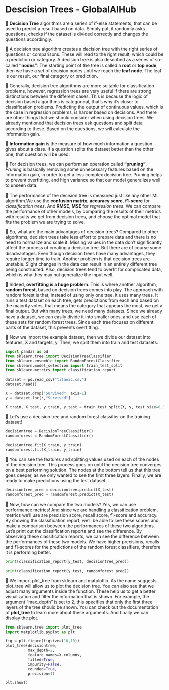 # Descision Trees - GlobalAIHub

📌 **Decision Tree** algorithms are a series of if-else statements, that can be used to predict a result based on data. Simply put, it randomly asks questions, checks if the dataset is divided correctly and changes the questions accordingly.

📌 A decision tree algorithm creates a decision tree with the right series of questions or comparisons. These will lead to the right result, which could be a prediction or category. A decision tree is also described as a series of so-called **“nodes”**. The starting point of the tree is called a **root** or **top node**, then we have a set of decision nodes until we reach the **leaf node**. The leaf is our result, our final category or prediction.

📌 Generally, decision tree algorithms are more suitable for classification problems, however, regression trees are very useful if there are strong distinctions between the different cases. This is because the logic of decision based algorithms is categorical, that’s why it’s closer to classification problems. Predicting the output of continuous values, which is the case in regression problems, is harder based on decisions. And there are other things that we should consider when using decision trees. We already mentioned that decision trees ask questions and split data according to these. Based on the questions, we will calculate the information gain.

📌 **Information gain** is the measure of how much information a question gives about a class. If a question splits the dataset better than the other one, that question will be used.

📌 For decision trees, we can perform an operation called **“pruning”**. *Pruning* is basically removing some unnecessary features based on the information gain, in order to get a less complex decision tree. Pruning helps to prevent overfitting, and high variance so that our model generalizes well to unseen data.

📌 The performance of the decision tree is measured just like any other ML algorithm.We use the **confusion matrix**, **accuracy score**, **f1-score** for *classification trees*. And **RMSE**, **MSE** for *regression trees*. We can compare the performance of other models, by comparing the results of their metrics with results we get from decision trees, and choose the optimal model that fits the problem we are trying to solve.

📌 So, what are the main advantages of decision trees? Compared to other algorithms, decision trees take less effort to prepare data and there is no need to normalize and scale it. Missing values in the data don’t significantly affect the process of creating a decision tree. But there are of course some disadvantages. Even though decision trees have many advantages, they require longer time to train. Another problem is that decision trees are unstable. Slight changes in the data can result in an entirely different tree being constructed. Also, decision trees tend to overfit for complicated data, which is why they may not generalize the input well.

📌 Indeed, **overfitting is a huge problem**. This is where another algorithm, **random forest**, based on decision trees comes into play. The approach with random forest is that, instead of using only one tree, it uses many trees. It runs a test dataset on each tree, gets predictions from each and based on the majority votes, that means the category that appears the most, we get a final output. But with many trees, we need many datasets. Since we already have a dataset, we can easily divide it into smaller ones, and use each of these sets for random forest trees. Since each tree focuses on different parts of the dataset, this prevents overfitting.

📌 Now we import the example dataset, then we divide our dataset into features, X and targets, y. Then, we split them into train and test datasets.

```Python
import pandas as pd
from sklearn.tree import DecisionTreeClassifier
from sklearn.ensemble import RandomForestClassifier
from sklearn.model_selection import train_test_split
from sklearn.metrics import classification_report

dataset = pd.read_csv("titanic.csv")
dataset.head()

X = dataset.drop("Survived", axis=1)
y = dataset.loc[:,"Survived"]

X_train, X_test, y_train, y_test = train_test_split(X, y, test_size=0.3)
```

📌 Let’s use a decision tree and random forest classifier on the training dataset!

```Python
decisiontree = DecisionTreeClassifier()
randomforest = RandomForestClassifier()

decisiontree.fit(X_train, y_train)
randomforest.fit(X_train, y_train)
```

📌 You can see the features and splitting values used on each of the nodes of the decision tree. This process goes on until the decision tree converges on a best performing solution. The nodes at the bottom tell us that this tree goes deeper, as we only wanted to see the first three layers. Finally, we are ready to make predictions using the test dataset.

```Python
decisiontree_pred = decisiontree.predict(X_test)
randomforest_pred = randomforest.predict(X_test)
```

📌 Now, how can we compare the two models? Yes, we can use performance metrics! And since we are handling a classification problem, metrics we’ll use are precision score, recall score, f1-score and accuracy. By showing the classification report, we’ll be able to see these scores and make a comparison between the performances of these two algorithms. Let’s print out the classification reports and see the difference. By observing these classification reports, we can see the difference between the performances of these two models. We have higher precisions, recalls and f1-scores for the predictions of the random forest classifiers, therefore it is performing better.

```Python
print(classification_report(y_test, decisiontree_pred))

print(classification_report(y_test, randomforest_pred))
```

📌 We import plot_tree from sklearn and matplotlib. As the name suggests, plot_tree will allow us to plot the decision tree. You can also see that we adjust many arguments inside the function. These help us to get a better visualization and filter the information that is shown. For example, the argument “max_depth” is set to 2, this specifies that only the first three layers of the tree should be shown. You can check out the documentation of **plot_tree** to learn more about these arguments. And finally we can display the plot.

```Python
from sklearn.tree import plot_tree
import matplotlib.pyplot as plt

fig = plt.figure(figsize=(10,10))
plot_tree(decisiontree,
          max_depth=2,
          feature_names=X.columns,
          filled=True,
          impurity=False,
          rounded=True,
          precision=1)

plt.show()
```
